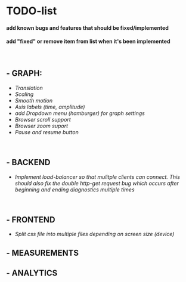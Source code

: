 # **TODO-list**
#### add known **bugs** and **features** that should be fixed/implemented
#### add "**fixed**" or remove item from list when it's been implemented

<br>

## - **GRAPH**:
- *Translation*
- *Scaling*
- *Smooth motion*
- *Axis labels (time, amplitude)*
- *add Dropdown menu (hamburger) for graph settings*
- *Browser scroll support*
- *Browser zoom suport*
- *Pause and resume button*
<br>

## - **BACKEND**
- *Implement load-balancer so that mulitple clients can connect. This should also fix the double http-get request bug which occurs after beginning and ending diagnostics multiple times*

<br>

## - **FRONTEND**
- *Split css file into multiple files depending on screen size (device)*

## - **MEASUREMENTS**


## - **ANALYTICS**
